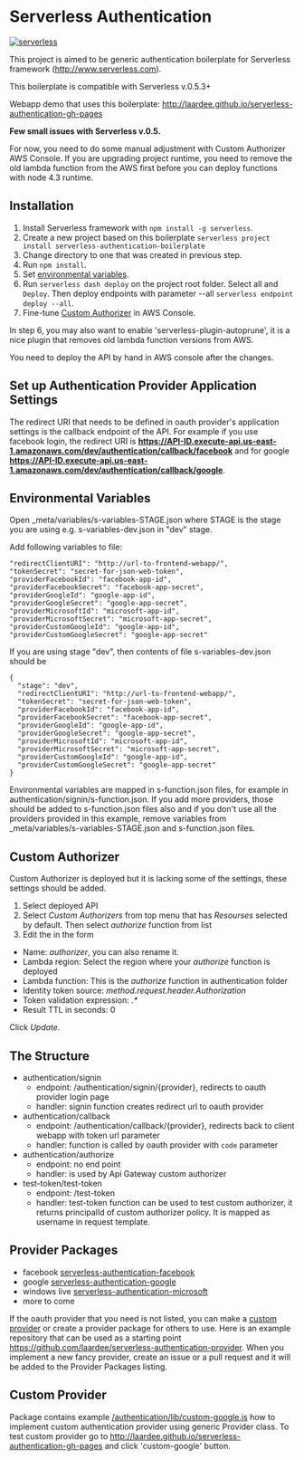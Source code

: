 # Serverless Authentication
[![serverless](http://public.serverless.com/badges/v3.svg)](http://www.serverless.com)

This project is aimed to be generic authentication boilerplate for Serverless framework (http://www.serverless.com).

This boilerplate is compatible with Serverless v.0.5.3+

Webapp demo that uses this boilerplate: http://laardee.github.io/serverless-authentication-gh-pages

**Few small issues with Serverless v.0.5.**

For now, you need to do some manual adjustment with Custom Authorizer AWS Console. If you are upgrading project runtime, you need to remove the old lambda function from the AWS first before you can deploy functions with node 4.3 runtime.

## Installation

1. Install Serverless framework with `npm install -g serverless`.
2. Create a new project based on this boilerplate `serverless project install serverless-authentication-boilerplate`
3. Change directory to one that was created in previous step.
4. Run `npm install`.
5. Set [environmental variables](#env-vars).
6. Run `serverless dash deploy` on the project root folder. Select all and `Deploy`. Then deploy endpoints with parameter --all `serverless endpoint deploy --all`.
7. Fine-tune [Custom Authorizer](#custom-authorizer) in AWS Console.

In step 6, you may also want to enable 'serverless-plugin-autoprune', it is a nice plugin that removes old lambda function versions from AWS.

You need to deploy the API by hand in AWS console after the changes.

## Set up Authentication Provider Application Settings

The redirect URI that needs to be defined in oauth provider's application settings is the callback endpoint of the API. For example if you use facebook login, the redirect URI is **https://API-ID.execute-api.us-east-1.amazonaws.com/dev/authentication/callback/facebook** and for google **https://API-ID.execute-api.us-east-1.amazonaws.com/dev/authentication/callback/google**.

## <a id="env-vars"></a>Environmental Variables

Open _meta/variables/s-variables-STAGE.json where STAGE is the stage you are using e.g. s-variables-dev.json in "dev" stage.

Add following variables to file:

```
"redirectClientURI": "http://url-to-frontend-webapp/",
"tokenSecret": "secret-for-json-web-token",
"providerFacebookId": "facebook-app-id",
"providerFacebookSecret": "facebook-app-secret",
"providerGoogleId": "google-app-id",
"providerGoogleSecret": "google-app-secret",
"providerMicrosoftId": "microsoft-app-id",
"providerMicrosoftSecret": "microsoft-app-secret",
"providerCustomGoogleId": "google-app-id",
"providerCustomGoogleSecret": "google-app-secret"
```

If you are using stage "dev", then contents of file s-variables-dev.json should be
```
{
  "stage": "dev",
  "redirectClientURI": "http://url-to-frontend-webapp/",
  "tokenSecret": "secret-for-json-web-token",
  "providerFacebookId": "facebook-app-id",
  "providerFacebookSecret": "facebook-app-secret",
  "providerGoogleId": "google-app-id",
  "providerGoogleSecret": "google-app-secret",
  "providerMicrosoftId": "microsoft-app-id",
  "providerMicrosoftSecret": "microsoft-app-secret",
  "providerCustomGoogleId": "google-app-id",
  "providerCustomGoogleSecret": "google-app-secret"
}
```

Environmental variables are mapped in s-function.json files, for example in authentication/signin/s-function.json. If you add more providers, those should be added to s-function.json files also and if you don't use all the providers provided in this example, remove variables from _meta/variables/s-variables-STAGE.json and s-function.json files.

## <a id="custom-authorizer"></a>Custom Authorizer

Custom Authorizer is deployed but it is lacking some of the settings, these settings should be added.

1. Select deployed API
2. Select _Custom Authorizers_ from top menu that has _Resourses_ selected by default. Then select _authorize_ function from list
3. Edit the in the form
  * Name: _authorizer_, you can also rename it.
  * Lambda region: Select the region where your _authorize_ function is deployed
  * Lambda function: This is the _authorize_ function in authentication folder
  * Identity token source: _method.request.header.Authorization_
  * Token validation expression: _.*_
  * Result TTL in seconds: 0

Click _Update_.

## The Structure

* authentication/signin
  * endpoint: /authentication/signin/{provider}, redirects to oauth provider login page
  * handler: signin function creates redirect url to oauth provider
* authentication/callback
  * endpoint: /authentication/callback/{provider}, redirects back to client webapp with token url parameter
  * handler: function is called by oauth provider with `code` parameter
* authentication/authorize
  * endpoint: no end point
  * handler: is used by Api Gateway custom authorizer
* test-token/test-token
  * endpoint: /test-token
  * handler: test-token function can be used to test custom authorizer, it returns principalId of custom authorizer policy. It is mapped as username in request template.

## Provider Packages

* facebook [serverless-authentication-facebook](https://www.npmjs.com/package/serverless-authentication-facebook)
* google [serverless-authentication-google](https://www.npmjs.com/package/serverless-authentication-google)
* windows live [serverless-authentication-microsoft](https://www.npmjs.com/package/serverless-authentication-microsoft)
* more to come

If the oauth provider that you need is not listed, you can make a [custom provider](custom-provider) or create a provider package for others to use. Here is an example repository that can be used as a starting point https://github.com/laardee/serverless-authentication-provider. When you implement a new fancy provider, create an issue or a pull request and it will be added to the Provider Packages listing.

## <a id="custom-provider"></a>Custom Provider

Package contains example [/authentication/lib/custom-google.js](https://github.com/laardee/serverless-authentication-boilerplate/blob/master/authentication/lib/custom-google.js) how to implement custom authentication provider using generic Provider class. To test custom provider go to http://laardee.github.io/serverless-authentication-gh-pages and click 'custom-google' button.

